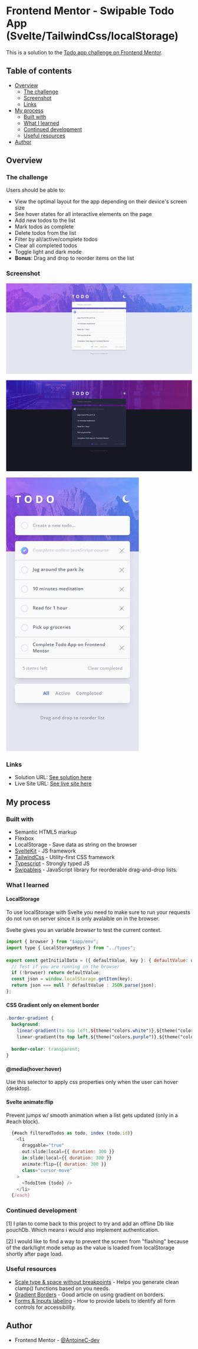 # Frontend Mentor - Swipable Todo App (Svelte/TailwindCss/localStorage)

This is a solution to the [Todo app challenge on Frontend Mentor](https://www.frontendmentor.io/challenges/todo-app-Su1_KokOW).

## Table of contents

- [Overview](#overview)
  - [The challenge](#the-challenge)
  - [Screenshot](#screenshot)
  - [Links](#links)
- [My process](#my-process)
  - [Built with](#built-with)
  - [What I learned](#what-i-learned)
  - [Continued development](#continued-development)
  - [Useful resources](#useful-resources)
- [Author](#author)

## Overview

### The challenge

Users should be able to:

- View the optimal layout for the app depending on their device's screen size
- See hover states for all interactive elements on the page
- Add new todos to the list
- Mark todos as complete
- Delete todos from the list
- Filter by all/active/complete todos
- Clear all completed todos
- Toggle light and dark mode
- **Bonus**: Drag and drop to reorder items on the list

### Screenshot

![Todo App | Desktop version](./fullpage-desktop.jpeg)

![Todo App | Desktop dark version](./fullpage-desktop-darkmode.jpeg)

![Todo App | Mobile version](./fullpage-mobile.jpeg)

### Links

- Solution URL: [See solution here](https://www.frontendmentor.io/solutions/todo-app-localstorage-lightdark-mode-sveltekit-ts-and-tailwindcss-nL6zrqo54K)
- Live Site URL: [See live site here](https://todo-app-svelte-teal.vercel.app/)

## My process

### Built with

- Semantic HTML5 markup
- Flexbox
- LocalStorage - Save data as string on the browser
- [SvelteKit](https://kit.svelte.dev/) - JS framework
- [TailwindCss](https://tailwindcss.com/) - Utility-first CSS framework
- [Typescript](https://www.typescriptlang.org/) - Strongly typed JS
- [Swipablejs](https://github.com/SortableJS/Sortable) - JavaScript library for reorderable drag-and-drop lists.

### What I learned

#### LocalStorage

To use localStorage with Svelte you need to make sure to run your requests do not run on server since it is only avalaible on in the browser.

Svelte gives you an variable _browser_ to test the current context.

```js
import { browser } from "$app/env";
import type { LocalStorageKeys } from "../types";

export const getInitialData = ({ defaultValue, key }: { defaultValue: unknown, key: LocalStorageKeys }) => {
  // Test if you are running in the browser
  if (!browser) return defaultValue;
  const json = window.localStorage.getItem(key);
  return json === null ? defaultValue : JSON.parse(json);
};
```

#### CSS Gradient only on element border

<!-- prettier-ignore-start -->
```css
.border-gradient {
  background:
    linear-gradient(to top left,${theme("colors.white")},${theme("colors.white")}) padding-box
    linear-gradient(to top left,${theme("colors.purple")},${theme("colors.cyan")}) border-box;
    
  border-color: transparent;
}
```
<!-- prettier-ignore-end -->

#### @media(hover:hover)

Use this selector to apply css properties only when the user can hover (desktop).

#### Svelte animate:flip

Prevent jumps w/ smooth animation when a list gets updated (only in a #each block).

```js
  {#each filteredTodos as todo, index (todo.id)}
    <li
      draggable="true"
      out:slide|local={{ duration: 300 }}
      in:slide|local={{ duration: 300 }}
      animate:flip={{ duration: 300 }}
      class="cursor-move"
    >
      <TodoItem {todo} />
    </li>
  {/each}

```

### Continued development

[1] I plan to come back to this project to try and add an offline Db like pouchDb. Which means i would also implement authentication.

[2] I would like to find a way to prevent the screen from "flashing" because of the dark/light mode setup as the value is loaded from localStorage shortly after page load.

### Useful resources

- [Scale type & space without breakpoints](https://utopia.fyi/) - Helps you generate clean clamp() functions based on you needs.
- [Gradient Borders](https://codyhouse.co/nuggets/css-gradient-borders) - Good article on using gradient on borders.
- [Forms & Inputs labeling](https://www.w3.org/WAI/tutorials/forms/labels/) - How to provide labels to identify all form controls for accessibility.

## Author

- Frontend Mentor - [@AntoineC-dev](https://www.frontendmentor.io/profile/AntoineC-dev)
